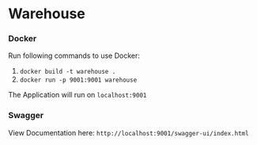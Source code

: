# Warehouse


### Docker
Run following commands to use Docker:
1. `docker build -t warehouse .`
2. `docker run -p 9001:9001 warehouse`

The Application will run on `localhost:9001`

### Swagger

View Documentation here: `http://localhost:9001/swagger-ui/index.html`